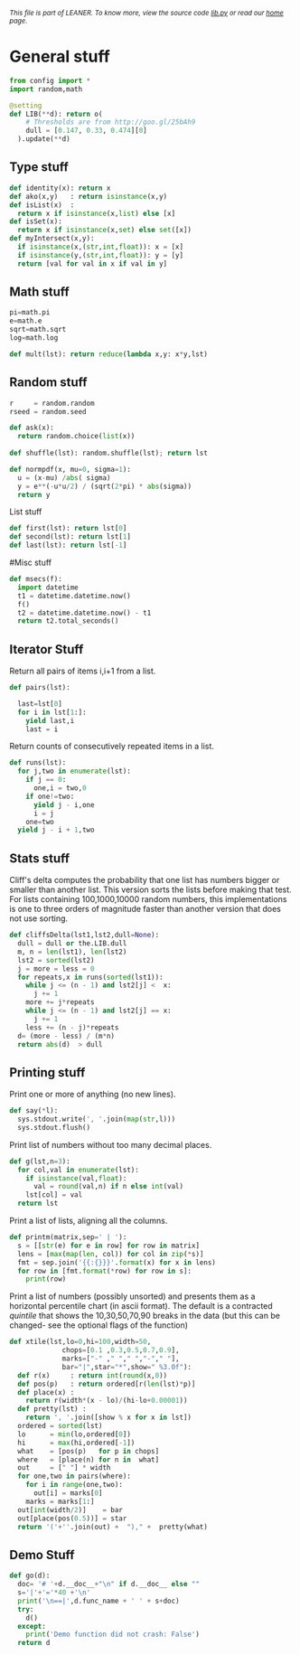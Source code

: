 
<small>_This file is part of LEANER. To know more, view the source code [lib.py](../src/lib.py) or read our [home](https://github.com/ai-se/leaner) page._</small>



# General stuff

````python
from config import *
import random,math

@setting
def LIB(**d): return o(
    # Thresholds are from http://goo.gl/25bAh9
    dull = [0.147, 0.33, 0.474][0]
  ).update(**d)

````

## Type stuff

````python
def identity(x): return x
def ako(x,y)   : return isinstance(x,y)
def isList(x)  : 
  return x if isinstance(x,list) else [x]
def isSet(x): 
  return x if isinstance(x,set) else set([x])
def myIntersect(x,y):
  if isinstance(x,(str,int,float)): x = [x]
  if isinstance(y,(str,int,float)): y = [y]
  return [val for val in x if val in y]
````

## Math stuff

````python
pi=math.pi
e=math.e
sqrt=math.sqrt
log=math.log

def mult(lst): return reduce(lambda x,y: x*y,lst)
````

## Random stuff

````python
r     = random.random
rseed = random.seed

def ask(x):
  return random.choice(list(x))
    
def shuffle(lst): random.shuffle(lst); return lst

def normpdf(x, mu=0, sigma=1):
  u = (x-mu) /abs( sigma)
  y = e**(-u*u/2) / (sqrt(2*pi) * abs(sigma))
  return y
````

List stuff

````python
def first(lst): return lst[0]
def second(lst): return lst[1]
def last(lst): return lst[-1]


````

#Misc stuff

````python
def msecs(f):
  import datetime
  t1 = datetime.datetime.now()
  f()
  t2 = datetime.datetime.now() - t1
  return t2.total_seconds()
````

## Iterator Stuff

Return all pairs of items i,i+1 from a list.
````python
def pairs(lst):

  last=lst[0]
  for i in lst[1:]:
    yield last,i
    last = i
````

Return counts of consecutively repeated items in a list.

````python
def runs(lst):
  for j,two in enumerate(lst):
    if j == 0:
      one,i = two,0
    if one!=two:
      yield j - i,one
      i = j
    one=two
  yield j - i + 1,two
````

## Stats stuff

Cliff's delta computes the probability that one list
has numbers bigger or smaller than another
list. This version sorts the lists before making
that test. For lists containing 100,1000,10000
random numbers, this implementations
is  one to three orders
of magnitude faster
than another version that does not
use sorting.

````python
def cliffsDelta(lst1,lst2,dull=None):
  dull = dull or the.LIB.dull
  m, n = len(lst1), len(lst2)
  lst2 = sorted(lst2)
  j = more = less = 0
  for repeats,x in runs(sorted(lst1)):
    while j <= (n - 1) and lst2[j] <  x: 
      j += 1
    more += j*repeats
    while j <= (n - 1) and lst2[j] == x: 
      j += 1
    less += (n - j)*repeats
  d= (more - less) / (m*n) 
  return abs(d)  > dull
````

## Printing stuff

Print one or more of anything (no new lines).

````python
def say(*l):
  sys.stdout.write(', '.join(map(str,l))) 
  sys.stdout.flush()
````

Print list of numbers without too many decimal places.

````python
def g(lst,n=3):
  for col,val in enumerate(lst):
    if isinstance(val,float): 
      val = round(val,n) if n else int(val)
    lst[col] = val
  return lst
````

Print a list of lists, aligning all the columns.

````python
def printm(matrix,sep=' | '):
  s = [[str(e) for e in row] for row in matrix]
  lens = [max(map(len, col)) for col in zip(*s)]
  fmt = sep.join('{{:{}}}'.format(x) for x in lens)
  for row in [fmt.format(*row) for row in s]:
    print(row)
````

Print a list of numbers (possibly
unsorted) 
 and presents them as a horizontal
 percentile chart (in ascii format). The default is a 
  contracted _quintile_ that shows the 
  10,30,50,70,90 breaks in the data (but this can be 
  changed- see the optional flags of the function)

````python
def xtile(lst,lo=0,hi=100,width=50,
             chops=[0.1 ,0.3,0.5,0.7,0.9],
             marks=["-" ," "," ","-"," "],
             bar="|",star="*",show=" %3.0f"):
  def r(x)     : return int(round(x,0))
  def pos(p)   : return ordered[r(len(lst)*p)]
  def place(x) : 
    return r(width*(x - lo)/(hi-lo+0.00001))
  def pretty(lst) : 
    return ', '.join([show % x for x in lst])
  ordered = sorted(lst)
  lo      = min(lo,ordered[0])
  hi      = max(hi,ordered[-1])
  what    = [pos(p)   for p in chops]
  where   = [place(n) for n in  what]
  out     = [" "] * width
  for one,two in pairs(where):
    for i in range(one,two): 
      out[i] = marks[0]
    marks = marks[1:]
  out[int(width/2)]    = bar
  out[place(pos(0.5))] = star 
  return '('+''.join(out) +  ")," +  pretty(what)
````

## Demo Stuff

````python
def go(d):
  doc= '# '+d.__doc__+"\n" if d.__doc__ else ""
  s='|'+'='*40 +'\n'
  print('\n==|',d.func_name + ' ' + s+doc)
  try:
    d()
  except:
    print('Demo function did not crash: False')
  return d
````
